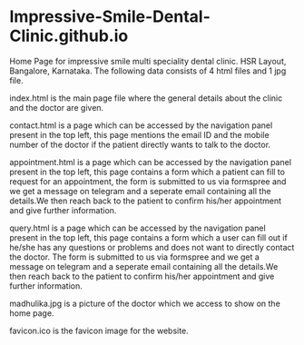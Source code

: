 # Impressive-Smile-Dental-Clinic.github.io
Home Page for impressive smile multi speciality dental clinic. HSR Layout, Bangalore, Karnataka.
The following data consists of 4 html files and 1 jpg file. 

index.html is the main page file where the general details about the clinic and the doctor are given.

contact.html is a page which can be accessed by the navigation panel present in the top left, this page mentions the email ID and the mobile number of the doctor if the patient directly wants to talk to the doctor.

appointment.html is a page which can be accessed by the navigation panel present in the top left, this page contains a form which a patient can fill to request for an appointment, the form is submitted to us via formspree and we get a message on telegram and a seperate email containing all the details.We then reach back to the patient to confirm his/her appointment and give further information.

query.html is a page which can be accessed by the navigation panel present in the top left, this page contains a form which a user can fill out if he/she has any questions or problems and does not want to directly contact the doctor. The form is submitted to us via formspree and we get a message on telegram and a seperate email containing all the details.We then reach back to the patient to confirm his/her appointment and give further information.

madhulika.jpg is a picture of the doctor which we access to show on the home page.

favicon.ico is the favicon image for the website.
